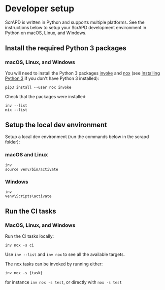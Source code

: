 # Developer setup

ScrAPD is written in Python and supports multiple platforms. See the instructions below to setup your ScrAPD development environment in Python on macOS, Linux, and Windows.

## Install the required Python 3 packages
### macOS, Linux, and Windows

You will need to install the Python 3 packages [invoke](https://docs.pyinvoke.org/) and [nox](https://nox.thea.codes/) (see [Installing Python 3](https://docs.scrapd.org/learning/learning) if you don't have Python 3 installed):

`pip3 install --user nox invoke`

Check that the packages were installed:

    inv --list
    nix --list
    
## Setup the local dev environment

Setup a local dev environment (run the commands below in the scrapd folder):
### macOS and Linux

    inv
    source venv/bin/activate

### Windows

    inv
    venv\Scripts\activate

## Run the CI tasks
### MacOS, Linux, and Windows

Run the CI tasks locally:

`inv nox -s ci`

Use `inv --list` and `inv nox` to see all the available targets.

The nox tasks can be invoked by running either:

`inv nox -s {task}`

for instance `inv nox -s test`, or directly with `nox -s test`
